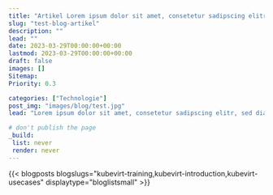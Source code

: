 ```yaml
---
title: "Artikel Lorem ipsum dolor sit amet, consetetur sadipscing elitr, sed diam nonumy ein. (max. 75 Zeichen)"
slug: "test-blog-artikel"
description: ""
lead: ""
date: 2023-03-29T00:00:00+00:00
lastmod: 2023-03-29T00:00:00+00:00
draft: false
images: []
Sitemap:
Priority: 0.3

categories: ["Technologie"]
post_img: "images/blog/test.jpg"
lead: "Lorem ipsum dolor sit amet, consetetur sadipscing elitr, sed diam nonumy eirmod"

# don't publish the page
_build:
 list: never
 render: never
---
```



{{< blogposts blogslugs="kubevirt-training,kubevirt-introduction,kubevirt-usecases" displaytype="bloglistsmall" >}}
